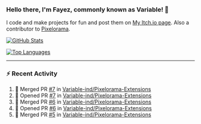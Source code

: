 ### Hello there, I'm Fayez, commonly known as Variable! 👋
I code and make projects for fun and post them on [My Itch.io page](https://variable-industries.itch.io/). Also a contributor to [Pixelorama](https://github.com/Orama-Interactive/Pixelorama).

[![GitHub Stats](https://github-readme-stats.vercel.app/api/?username=Variable-ind&show_icons=true&theme=merko)](https://github.com/anuraghazra/github-readme-stats)

[![Top Languages](https://github-readme-stats.vercel.app/api/top-langs/?username=Variable-ind&layout=compact&theme=merko)](https://github.com/anuraghazra/github-readme-stats)

---

### :zap: Recent Activity

<!--START_SECTION:activity-->
1. 🎉 Merged PR [#7](https://github.com/Variable-ind/Pixelorama-Extensions/pull/7) in [Variable-ind/Pixelorama-Extensions](https://github.com/Variable-ind/Pixelorama-Extensions)
2. 💪 Opened PR [#7](https://github.com/Variable-ind/Pixelorama-Extensions/pull/7) in [Variable-ind/Pixelorama-Extensions](https://github.com/Variable-ind/Pixelorama-Extensions)
3. 🎉 Merged PR [#6](https://github.com/Variable-ind/Pixelorama-Extensions/pull/6) in [Variable-ind/Pixelorama-Extensions](https://github.com/Variable-ind/Pixelorama-Extensions)
4. 💪 Opened PR [#6](https://github.com/Variable-ind/Pixelorama-Extensions/pull/6) in [Variable-ind/Pixelorama-Extensions](https://github.com/Variable-ind/Pixelorama-Extensions)
5. 🎉 Merged PR [#5](https://github.com/Variable-ind/Pixelorama-Extensions/pull/5) in [Variable-ind/Pixelorama-Extensions](https://github.com/Variable-ind/Pixelorama-Extensions)
<!--END_SECTION:activity-->

<!--
**Variable-ind/Variable-ind** is a ✨ _special_ ✨ repository because its `README.md` (this file) appears on your GitHub profile.

Here are some ideas to get you started:
- 🌱 I’m currently studying at ...
- 🔭 I’m currently working on ...
- 👯 I’m looking to collaborate on ...
- 🤔 I’m looking for help with ...
- 💬 Ask me about ...
- 📫 How to reach me: ...
- ⚡ Fun fact: ...
-->

